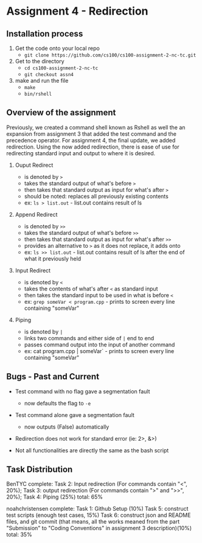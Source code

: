 Assignment 4 - Redirection
===

Installation process
---

1. Get the code onto your local repo
	* `git clone https://github.com/cs100/cs100-assignment-2-nc-tc.git`
2. Get to the directory
	* `cd cs100-assignment-2-nc-tc`
	* `git checkout assn4`
3. make and run the file
	* `make`
	* `bin/rshell`


Overview of the assignment
---

Previously, we created a command shell known as Rshell as well the an expansion from assignment 3 that added the test command and the precedence operator. For assignment 4, the final update, we added redirection. Using the now added redirection, there is ease of use for redirecting standard input and output to where it is desired.

1. Ouput Redirect
	* is denoted by `>`
	* takes the standard output of what's before `>`
	* then takes that standard output as input for what's after `>`
	* should be noted: replaces all previously existing contents
	* ex: `ls > list.out` - list.out contains result of ls

2. Append Redirect
	* is denoted by `>>`
	* takes the standard output of what's before `>>`
	* then takes that standard output as input for what's after `>>`
	* provides an alternative to `>` as it does not replace, it adds onto
	* ex: `ls >> list.out` - list.out contains result of ls after the end of what it previously held

3. Input Redirect
	* is denoted by `<`
	* takes the contents of what's after `<` as standard input
	* then takes the standard input to be used in what is before `<`
	* ex: `grep someVar < program.cpp` - prints to screen every line containing "someVar"

4. Piping
	* is denoted by `|`
	* links two commands and either side of `|` end to end
	* passes command output into the input of another command
	* ex: cat program.cpp | someVar` - prints to screen every line containing "someVar"


Bugs - Past and Current
---

* Test command with no flag gave a segmentation fault
	* now defaults the flag to `-e`
* Test command alone gave a segmentation fault
	* now outputs (False) automatically

* Redirection does not work for standard error (ie: 2>, &>)
* Not all functionalities are directly the same as the bash script


Task Distribution
---

BenTYC complete:
Task 2: Input redirection (For commands contain "<", 20%);
Task 3: output redirection (For commands contain ">" and ">>", 20%);
Task 4: Piping (25%)
total: 65%

noahchristensen complete:
Task 1: Github Setup (10%)
Task 5: construct test scripts (enough test cases, 15%)
Task 6: construct json and README files, and git commit (that means, all the works meaned from the part "Submission" to "Coding Conventions" in assignment 3 description)(10%) 
total: 35%
